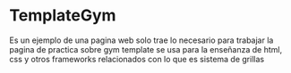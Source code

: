 # TemplateGym
Es un ejemplo de una pagina web solo trae lo necesario para trabajar la pagina de practica sobre gym template se usa para la enseñanza de html, css y otros frameworks relacionados con lo que es sistema de grillas

